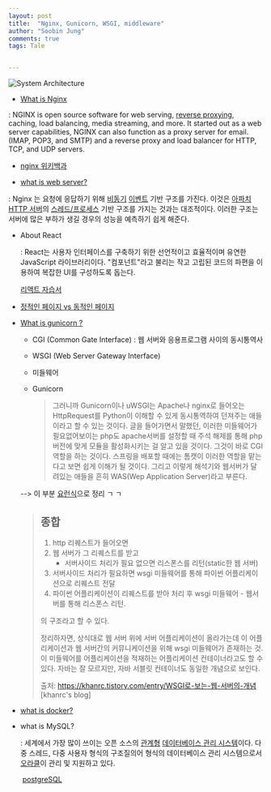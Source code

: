 ```yaml
---
layout: post
title:  "Nginx, Gunicorn, WSGI, middleware"
author: "Soobin Jung"
comments: true
tags: Tale


---
```


![System Architecture](https://SoobinJung1013.github.io/images/architecture.png)

-  [What is Nginx](https://www.nginx.com/resources/glossary/nginx/)

  : NGINX is open source software for web serving, [reverse proxying](https://ko.wikipedia.org/wiki/리버스_프록시), caching, load balancing, media streaming, and more. It started out as a web server capabilities, NGINX can also function as a proxy server for email. (IMAP, POP3, and SMTP) and a reverse proxy and load balancer for HTTP, TCP, and UDP servers.

  - [nginx 위키백과](https://ko.wikipedia.org/wiki/Nginx)

  - [what is web server?](https://soobinjung1013.github.io/2021-02-06/HTTP)

  : Nginx 는 요청에 응답하기 위해 [비동기](https://www.yalco.kr/21_async/) [이벤트](https://ko.wikipedia.org/wiki/이벤트_(컴퓨팅)) 기반 구조를 가진다. 이것은 [아파치 HTTP 서버](https://namu.wiki/w/아파치%20HTTP%20서버)의 [스레드/프로세스](https://gmlwjd9405.github.io/2018/09/14/process-vs-thread.html) 기반 구조를 가지는 것과는 대조적이다. 이러한 구조는 서버에 많은 부하가 생길 경우의 성능을 예측하기 쉽게 해준다. 

- About React

  : React는 사용자 인터페이스를 구축하기 위한 선언적이고 효율적이며 유연한 JavaScript 라이브러리이다. "컴포넌트"라고 불리는 작고 고립된 코드의 파편을 이용하여 복잡한 UI를 구성하도록 돕는다.

  [리액트 자습서](https://ko.reactjs.org/tutorial/tutorial.html#before-we-start-the-tutorial)

- [정적인 페이지 vs 동적인 페이지](https://titus94.tistory.com/4)

- [What is gunicorn ?](https://this-programmer.tistory.com/entry/gunicorn은-대체-뭐하는-놈일까-부제-CGI-WSGI는-대체-뭐냐)

  - CGI (Common Gate Interface) : 웹 서버와 응용프로그램 사이의 동시통역사

  - WSGI (Web Server Gateway Interface)

  - 미들웨어

  - Gunicorn

    

    >그러니까 Gunicorn이나 uWSGI는 Apache나 nginx로 들어오는 HttpRequest를 Python이 이해할 수 있게 동시통역하여 던져주는 애들이라고 할 수 있는 것이다. 글을 들어가면서 말했던, 이러한 미들웨어가 필요없어보이는 php도 apache서버를 설정할 때 주석 해제를 통해 php버전에 맞게 모듈을 활성화시키는 걸 알고 있을 것이다. 그것이 바로 CGI역할을 하는 것이다. 스프링을 배포할 때에는 톰캣이 이러한 역할을 맡는다고 보면 쉽게 이해가 될 것이다. 그리고 이렇게 해석기와 웹서버가 달려있는 애들을 흔히 WAS(Wep Application Server)라고 부른다.

  --> 이 부분 [요런식](https://khanrc.tistory.com/entry/WSGI로-보는-웹-서버의-개념)으로 정리 ㄱ ㄱ

  > ## 종합
  >
  > 1. http 리퀘스트가 들어오면
  > 2. 웹 서버가 그 리퀘스트를 받고
  >    - 서버사이드 처리가 필요 없으면 리스폰스를 리턴(static한 웹 서버)
  > 3. 서버사이드 처리가 필요하면 wsgi 미들웨어를 통해 파이썬 어플리케이션으로 리퀘스트 전달
  > 4. 파이썬 어플리케이션이 리퀘스트를 받아 처리 후 wsgi 미들웨어 - 웹서버를 통해 리스폰스 리턴.
  >
  > 의 구조라고 할 수 있다.
  >
  > 정리하자면, 상식대로 웹 서버 위에 서버 어플리케이션이 올라가는데 이 어플리케이션과 웹 서버간의 커뮤니케이션을 위해 wsgi 미들웨어가 존재하는 것. 이 미들웨어를 어플리케이션을 적재하는 어플리케이션 컨테이너라고도 할 수 있다. 자바는 잘 모르지만, 자바 서블릿 컨테이너도 동일한 개념으로 보인다.
  >
  > 
  >
  > 출처: https://khanrc.tistory.com/entry/WSGI로-보는-웹-서버의-개념 [khanrc's blog]

- [what is docker?](https://www.yalco.kr/36_docker/)

- what is MySQL?

  : 세계에서 가장 많이 쓰이는 오픈 소스의 [관계형](https://ko.wikipedia.org/wiki/관계형_데이터베이스_관리_시스템) [데이터베이스 관리 시스템](https://ko.wikipedia.org/wiki/데이터베이스_관리_시스템)이다. 다중 스레드, 다중 사용자 형식의 구조질의어 형식의 데이터베이스 관리 시스템으로서 [오라클](https://ko.wikipedia.org/wiki/오라클_데이터베이스)이 관리 및 지원하고 있다. 

  ​	[postgreSQL](https://namu.wiki/w/PostgreSQL)

